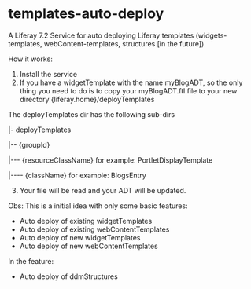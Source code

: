 # templates-auto-deploy
A Liferay 7.2 Service for auto deploying Liferay templates (widgets-templates, webContent-templates, structures [in the future])

How it works:
1) Install the service
2) If you have a widgetTemplate with the name myBlogADT, so the only thing you need to do is to copy your myBlogADT.ftl file to your new directory {liferay.home}/deployTemplates

The deployTemplates dir has the following sub-dirs

|- deployTemplates

|-- {groupId}

|--- {resourceClassName} for example: PortletDisplayTemplate

|---- {className} for example: BlogsEntry


3) Your file will be read and your ADT will be updated.

Obs: This is a initial idea with only some basic features:
* Auto deploy of existing widgetTemplates
* Auto deploy of existing webContentTemplates
* Auto deploy of new widgetTemplates
* Auto deploy of new webContentTemplates

In the feature:
* Auto deploy of ddmStructures
